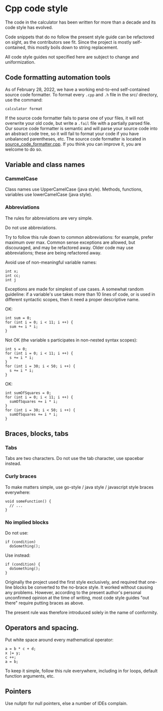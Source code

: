 # Cpp code style

The code in the calculator has been written for more than a decade
and its code style has evolved. 

Code snippets that do no follow the present style guide can be refactored on 
sight, as the contributors see fit. Since the project is mostly self-contained, 
this mostly boils down to string replacement.

All code style guides not specified here are subject to change and 
uniformization.

## Code formatting automation tools


As of February 28, 2022, we have a working end-to-end self-contained source 
code formatter. To format every `.cpp` and `.h` file in the src/ directory, 
use the command:

```
calculator format
```

If the source code formatter fails to parse one of your files, it will not 
overwrite your old code, but write a `.fail` file with a partially parsed file.
Our source code formatter is semantic and will parse your source code into an 
abstract code tree, so it will fail to format your code if you have unbalanced 
parentheses, etc.
The source code formatter is located in
[source_code_formatter.cpp](src/source_code_formatter.cpp). If you think you 
can improve it, you are welcome to do so.

## Variable and class names

### CammelCase
Class names use UpperCamelCase (java style). Methods, functions, variables use 
lowerCamelCase (java style).

### Abbreviations

The rules for abbreviations are very simple. 

Do not use abbreviations.

Try to follow this rule down to common abbreviations: for example, 
prefer maximum over max. Common sense exceptions are allowed, but discouraged, 
and may be refactored away. Older code may use abbreviations; these are being 
refactored away.

Avoid use of non-meaningful variable names:

```
int x;
int cc;
int j
```

Exceptions are made for simplest of use cases. A somewhat random guideline: if 
a variable's use takes more than 10 lines of code, or is used in different 
syntactic scopes, then it need a proper descriptive name.

OK:
```
int sum = 0;
for (int i = 0; i < 11; i ++) {
  sum += i * i;
}
```

Not OK (the variable s participates in non-nested syntax scopes):
``` 
int s = 0;
for (int i = 0; i < 11; i ++) {
  s += i * i;
}
for (int i = 30; i < 50; i ++) {
  s += i * i;
}
```

OK:
``` 
int sumOfSquares = 0;
for (int i = 0; i < 11; i ++) {
  sumOfSquares += i * i;
}
for (int i = 30; i < 50; i ++) {
  sumOfSquares += i * i;
}
```
## Braces, blocks, tabs

### Tabs
Tabs are two characters. Do not use the tab character, use spacebar instead.

### Curly braces
To make matters simple, use go-style / java style / javascript style braces 
everywhere:
```
void someFunction() {
  // ...
}
```

### No implied blocks
Do not use:
```
if (condition)
  doSomething();
```
Use instead:
```
if (condition) {
  doSomething();
}
```
Originally the project used the first style exclusively, and required that 
one-line blocks be converted to the no-brace style. It worked without causing 
any problems. However, according to the present author's personal unconfirmed 
opinion at the time of writing, most code style guides "out there" require putting 
braces as above. 

The present rule was therefore introduced solely in the name of conformity.

## Operators and spacing.
Put white space around every mathematical operator:

``` 
a = b * c + d;
x |= y;
c ++;
a = b;
```
To keep it simple, follow this rule everywhere, including in for loops, default 
function arguments, etc.

## Pointers
Use nullptr for null pointers, else a number of IDEs complain.



